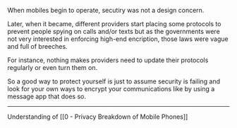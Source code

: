 When mobiles begin to operate, secutiry was not a design concern.

Later, when it became, different providers start placing some protocols to prevent people spying on calls and/or texts but as the governments were not very interested in enforcing high-end encription, those laws were vague and full of breeches.

For instance, nothing makes providers need to update their protocols regularly or even turn them on.

So a good way to protect yourself is just to assume security is failing and look for your own ways to encrypt your communications like by using a message app that does so.

---

Understanding of [[0 - Privacy Breakdown of Mobile Phones]]

